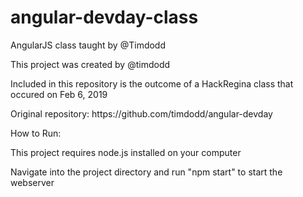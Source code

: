# angular-devday-class
<p>AngularJS class taught by @Timdodd</p>
<p>This project was created by @timdodd</p>
<p>Included in this repository is the outcome of a HackRegina class that occured on Feb 6, 2019</p>
<p>Original repository: https://github.com/timdodd/angular-devday</p>

<p>How to Run:</p>
<p>This project requires node.js installed on your computer</p>
<p>Navigate into the project directory and run "npm start" to start the webserver</p>
